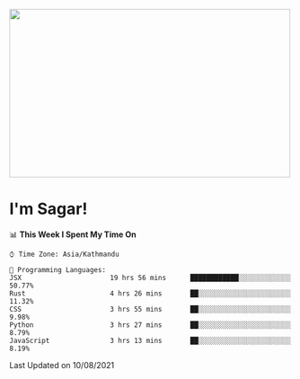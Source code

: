 
<img src="https://media.giphy.com/media/3ornk57KwDXf81rjWM/giphy.gif" width="500" height="300" frameBorder="0" class="giphy-embed" allowFullScreen></img>

#   I'm Sagar!

<!--START_SECTION:waka-->
📊 **This Week I Spent My Time On** 

```text
⌚︎ Time Zone: Asia/Kathmandu

💬 Programming Languages: 
JSX                      19 hrs 56 mins      ████████████░░░░░░░░░░░░░   50.77% 
Rust                     4 hrs 26 mins       ██░░░░░░░░░░░░░░░░░░░░░░░   11.32% 
CSS                      3 hrs 55 mins       ██░░░░░░░░░░░░░░░░░░░░░░░   9.98% 
Python                   3 hrs 27 mins       ██░░░░░░░░░░░░░░░░░░░░░░░   8.79% 
JavaScript               3 hrs 13 mins       ██░░░░░░░░░░░░░░░░░░░░░░░   8.19%

```


 Last Updated on 10/08/2021
<!--END_SECTION:waka-->
